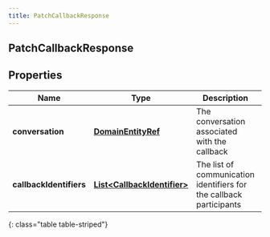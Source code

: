 ```yaml
---
title: PatchCallbackResponse
---
```

## PatchCallbackResponse


## Properties

| Name | Type | Description | Notes |
| ------------ | ------------- | ------------- | ------------- |
| **conversation** | <!----><!---->[**DomainEntityRef**](DomainEntityRef.html)<!----> | The conversation associated with the callback |  |
| **callbackIdentifiers** | <!----><!---->[**List&lt;CallbackIdentifier&gt;**](CallbackIdentifier.html)<!----> | The list of communication identifiers for the callback participants |  |
{: class="table table-striped"}



